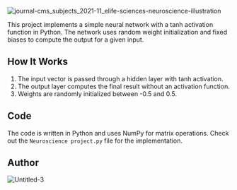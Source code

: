 ![journal-cms_subjects_2021-11_elife-sciences-neuroscience-illustration](https://github.com/user-attachments/assets/010103bf-ce47-42ed-b0f6-ced2ea5060f4)

This project implements a simple neural network with a tanh activation function in Python. The network uses random weight initialization and fixed biases to compute the output for a given input.

## How It Works
1. The input vector is passed through a hidden layer with tanh activation.
2. The output layer computes the final result without an activation function.
3. Weights are randomly initialized between -0.5 and 0.5.

## Code
The code is written in Python and uses NumPy for matrix operations. Check out the `Neuroscience project.py` file for the implementation.

## Author
![Untitled-3](https://github.com/user-attachments/assets/ff01ecca-2503-4f91-825f-c9e641e795fd)
